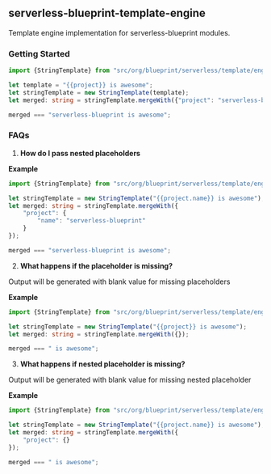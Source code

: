 ## serverless-blueprint-template-engine
Template engine implementation for serverless-blueprint modules.

### Getting Started

```typescript
import {StringTemplate} from "src/org/blueprint/serverless/template/engine/StringTemplate";

let template = "{{project}} is awesome";
let stringTemplate = new StringTemplate(template);
let merged: string = stringTemplate.mergeWith({"project": "serverless-blueprint"});

merged === "serverless-blueprint is awesome";
```

### FAQs

1. **How do I pass nested placeholders**

**Example**

```typescript
import {StringTemplate} from "src/org/blueprint/serverless/template/engine/StringTemplate";

let stringTemplate = new StringTemplate("{{project.name}} is awesome");
let merged: string = stringTemplate.mergeWith({
    "project": {
        "name": "serverless-blueprint"
    }
});

merged === "serverless-blueprint is awesome";
```  

2. **What happens if the placeholder is missing?**

Output will be generated with blank value for missing placeholders

**Example**

```typescript
import {StringTemplate} from "src/org/blueprint/serverless/template/engine/StringTemplate";

let stringTemplate = new StringTemplate("{{project}} is awesome");
let merged: string = stringTemplate.mergeWith({});

merged === " is awesome";
```

3. **What happens if nested placeholder is missing?**

Output will be generated with blank value for missing nested placeholder

**Example**

```typescript
import {StringTemplate} from "src/org/blueprint/serverless/template/engine/StringTemplate";

let stringTemplate = new StringTemplate("{{project.name}} is awesome");
let merged: string = stringTemplate.mergeWith({
    "project": {}
});

merged === " is awesome";
```